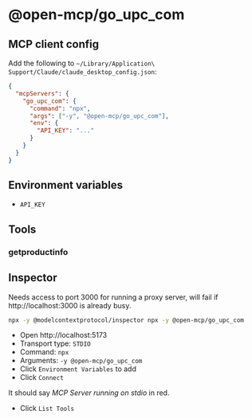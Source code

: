 # @open-mcp/go_upc_com

## MCP client config

Add the following to `~/Library/Application\ Support/Claude/claude_desktop_config.json`:

```json
{
  "mcpServers": {
    "go_upc_com": {
      "command": "npx",
      "args": ["-y", "@open-mcp/go_upc_com"],
      "env": {
        "API_KEY": "..."
      }
    }
  }
}
```

## Environment variables

- `API_KEY`

## Tools

### getproductinfo

## Inspector

Needs access to port 3000 for running a proxy server, will fail if http://localhost:3000 is already busy.

```bash
npx -y @modelcontextprotocol/inspector npx -y @open-mcp/go_upc_com
```

- Open http://localhost:5173
- Transport type: `STDIO`
- Command: `npx`
- Arguments: `-y @open-mcp/go_upc_com`
- Click `Environment Variables` to add
- Click `Connect`

It should say _MCP Server running on stdio_ in red.

- Click `List Tools`
